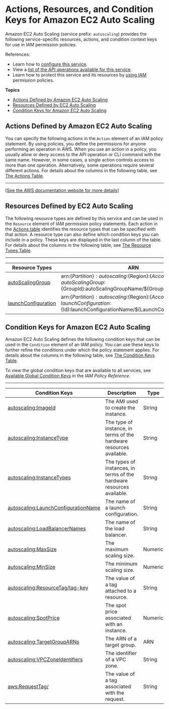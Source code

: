 # Actions, Resources, and Condition Keys for Amazon EC2 Auto Scaling<a name="list_amazonec2autoscaling"></a>

Amazon EC2 Auto Scaling \(service prefix: `autoscaling`\) provides the following service\-specific resources, actions, and condition context keys for use in IAM permission policies\.

References:
+ Learn how to [configure this service](https://docs.aws.amazon.com/autoscaling/latest/userguide/)\.
+ View a [list of the API operations available for this service](https://docs.aws.amazon.com/AutoScaling/latest/APIReference/)\.
+ Learn how to protect this service and its resources by [using IAM](https://docs.aws.amazon.com/autoscaling/latest/userguide/IAM.html) permission policies\.

**Topics**
+ [Actions Defined by Amazon EC2 Auto Scaling](#amazonec2autoscaling-actions-as-permissions)
+ [Resources Defined by EC2 Auto Scaling](#amazonec2autoscaling-resources-for-iam-policies)
+ [Condition Keys for Amazon EC2 Auto Scaling](#amazonec2autoscaling-policy-keys)

## Actions Defined by Amazon EC2 Auto Scaling<a name="amazonec2autoscaling-actions-as-permissions"></a>

You can specify the following actions in the `Action` element of an IAM policy statement\. By using policies, you define the permissions for anyone performing an operation in AWS\. When you use an action in a policy, you usually allow or deny access to the API operation or CLI command with the same name\. However, in some cases, a single action controls access to more than one operation\. Alternatively, some operations require several different actions\. For details about the columns in the following table, see [The Actions Table](reference_policies_actions-resources-contextkeys.md#actions_table)\.


****  
[\[See the AWS documentation website for more details\]](http://docs.aws.amazon.com/IAM/latest/UserGuide/list_amazonec2autoscaling.html)

## Resources Defined by EC2 Auto Scaling<a name="amazonec2autoscaling-resources-for-iam-policies"></a>

The following resource types are defined by this service and can be used in the `Resource` element of IAM permission policy statements\. Each action in the [Actions table](#amazonec2autoscaling-actions-as-permissions) identifies the resource types that can be specified with that action\. A resource type can also define which condition keys you can include in a policy\. These keys are displayed in the last column of the table\. For details about the columns in the following table, see [The Resource Types Table](reference_policies_actions-resources-contextkeys.md#resources_table)\.


****  

| Resource Types | ARN | Condition Keys | 
| --- | --- | --- | 
|   [ autoScalingGroup ](https://docs.aws.amazon.com/autoscaling/latest/userguide/control-access-using-iam.html#policy-auto-scaling-resources)  |  arn:$\{Partition\}:autoscaling:$\{Region\}:$\{Account\}:autoScalingGroup:$\{GroupId\}:autoScalingGroupName/$\{GroupFriendlyName\}  |   [ autoscaling:ResourceTag/tag\-key ](#amazonec2autoscaling-autoscaling_ResourceTag_tag-key)   | 
|   [ launchConfiguration ](https://docs.aws.amazon.com/autoscaling/latest/userguide/control-access-using-iam.html#policy-auto-scaling-resources)  |  arn:$\{Partition\}:autoscaling:$\{Region\}:$\{Account\}:launchConfiguration:$\{Id\}:launchConfigurationName/$\{LaunchConfigurationName\}  |  | 

## Condition Keys for Amazon EC2 Auto Scaling<a name="amazonec2autoscaling-policy-keys"></a>

Amazon EC2 Auto Scaling defines the following condition keys that can be used in the `Condition` element of an IAM policy\. You can use these keys to further refine the conditions under which the policy statement applies\. For details about the columns in the following table, see [The Condition Keys Table](reference_policies_actions-resources-contextkeys.md#context_keys_table)\.

To view the global condition keys that are available to all services, see [Available Global Condition Keys](reference_policies_condition-keys.html#AvailableKeys) in the *IAM Policy Reference*\.


****  

| Condition Keys | Description | Type | 
| --- | --- | --- | 
|   [ autoscaling:ImageId ](https://docs.aws.amazon.com/autoscaling/latest/userguide/control-access-using-iam.html#policy-auto-scaling-condition-keys)  | The AMI used to create the instance\. | String | 
|   [ autoscaling:InstanceType ](https://docs.aws.amazon.com/autoscaling/latest/userguide/control-access-using-iam.html#policy-auto-scaling-condition-keys)  | The type of instance, in terms of the hardware resources available\. | String | 
|   [ autoscaling:InstanceTypes ](https://docs.aws.amazon.com/autoscaling/latest/userguide/control-access-using-iam.html#policy-auto-scaling-condition-keys)  | The types of instances, in terms of the hardware resources available\. | String | 
|   [ autoscaling:LaunchConfigurationName ](https://docs.aws.amazon.com/autoscaling/latest/userguide/control-access-using-iam.html#policy-auto-scaling-condition-keys)  | The name of a launch configuration\. | String | 
|   [ autoscaling:LoadBalancerNames ](https://docs.aws.amazon.com/autoscaling/latest/userguide/control-access-using-iam.html#policy-auto-scaling-condition-keys)  | The name of the load balancer\. | String | 
|   [ autoscaling:MaxSize ](https://docs.aws.amazon.com/autoscaling/latest/userguide/control-access-using-iam.html#policy-auto-scaling-condition-keys)  | The maximum scaling size\. | Numeric | 
|   [ autoscaling:MinSize ](https://docs.aws.amazon.com/autoscaling/latest/userguide/control-access-using-iam.html#policy-auto-scaling-condition-keys)  | The minimum scaling size\. | Numeric | 
|   [ autoscaling:ResourceTag/tag\-key ](https://docs.aws.amazon.com/autoscaling/latest/userguide/control-access-using-iam.html#policy-auto-scaling-condition-keys)  | The value of a tag attached to a resource\. | String | 
|   [ autoscaling:SpotPrice ](https://docs.aws.amazon.com/autoscaling/latest/userguide/control-access-using-iam.html#policy-auto-scaling-condition-keys)  | The spot price associated with an instance\. | Numeric | 
|   [ autoscaling:TargetGroupARNs ](https://docs.aws.amazon.com/autoscaling/latest/userguide/control-access-using-iam.html#policy-auto-scaling-condition-keys)  | The ARN of a target group\. | ARN | 
|   [ autoscaling:VPCZoneIdentifiers ](https://docs.aws.amazon.com/autoscaling/latest/userguide/control-access-using-iam.html#policy-auto-scaling-condition-keys)  | The identifier of a VPC zone\. | String | 
|   [ aws:RequestTag/ ](https://docs.aws.amazon.com/autoscaling/latest/userguide/control-access-using-iam.html#policy-auto-scaling-condition-keys)  | The value of a tag associated with the request\. | String | 